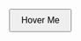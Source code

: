 <html lang="en">
<head>
  <meta charset="UTF-8">
  <meta name="viewport" content="width=device-width, initial-scale=1.0">
  <title>Hover Background Change</title>
  <style>
    .section {
      position: relative;
      height: 300px;
      background-image: url('original-image.jpg');
      background-size: cover;
      background-position: center;
      transition: background-image 0.3s ease;
    }
    .button {
      position: relative;
      padding: 10px 20px;
      font-size: 16px;
      cursor: pointer;
      z-index: 1; /* Ensure button stays on top */
    }
    .section:hover .button {
      /* No specific style for button hover in this case */
    }
    .section:hover {
      background-image: url('hover-image.jpg');
    }
  </style>
</head>
<body>
  <section class="section">
    <button class="button">Hover Me</button>
  </section>
</body>
</html>